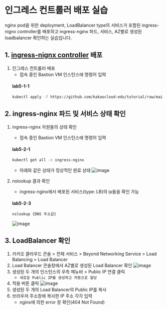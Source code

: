 # 인그레스 컨트롤러 배포 실습

nginx pod을 위한 deployment, LoadBalancer type의 서비스가 포함된 ingress-nignx controller를 배포하고 ingress-nginx 파드, 서비스, AZ별로 생성된 loadbalancer 확인하는 실습입니다.


## 1. [ingress-nignx controller](https://github.com/kakaocloud-edu/tutorial/raw/main/AdvancedCourse/src/manifests/ingress-nginx-controller.yaml) 배포

1. 인그레스 컨트롤러 배포
     - 접속 중인 Bastion VM 인스턴스에 명령어 입력
     #### **lab5-1-1**
     ```bash
     kubectl apply -f https://github.com/kakaocloud-edu/tutorial/raw/main/AdvancedCourse/src/manifests/ingress-nginx-controller.yaml
     ```
## 2. ingress-nginx 파드 및 서비스 상태 확인

1. ingress-nginx 자원들의 상태 확인
     - 접속 중인 Bastion VM 인스턴스에 명령어 입력
     #### **lab5-2-1**
     ```bash
     kubectl get all -n ingress-nginx
     ```
     - 아래와 같은 상태가 정상적인 완료 상태
       ![image](https://github.com/kakaocloud-edu/tutorial/assets/128004136/e417ff0c-5a9c-467c-874a-961b15d375c7)

2. nslookup 결과 확인
     - ingress-nginx에서 배포된 서비스(type: LB)의 ip들을 확인 가능
     #### **lab5-2-3**
     ```bash
     nslookup {DNS 주소값}
     ```
     ![image](https://github.com/kakaocloud-edu/tutorial/assets/128004136/f0b6f79e-61e8-42cf-b3e2-36701036cd65)
     

## 3. LoadBalancer 확인

1. 카카오 클라우드 콘솔 > 전체 서비스 > Beyond Networking Service > Load Balancing > Load Balancer
2. Load Balancer 콘솔창에서 AZ별로 생성된 Load Balancer 확인
   ![image](https://github.com/kakaocloud-edu/tutorial/assets/128004136/1d0969d5-1bd3-4db1-8c08-03da0c6a3dd6)
4. 생성된 두 개의 인스턴스의 우측 메뉴바 > Public IP 연결 클릭
     - `새로운 Public IP를 생성하고 자동으로 할당`
5. 적용 버튼 클릭
   ![image](https://github.com/kakaocloud-edu/tutorial/assets/128004136/086debda-f9c2-40d7-9d07-b86b322ce6f1)
7. 생성된 두 개의 Load Balancer의 Public IP를 복사
8. 브라우저 주소창에 복사한 IP 주소 각각 입력
     - nginx에 의한 error 창 확인(404 Not Found)
